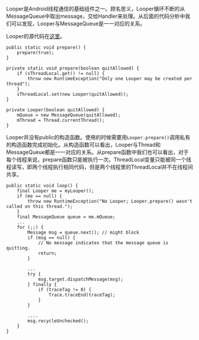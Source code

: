 
Looper是Android线程通信的基础组件之一。顾名思义，Looper循环不断的从MessageQueue中取出message，交给Handler来处理。从后面的代码分析中我们可以发现，Looper与MessageQueue是一一对应的关系。

Looper的源代码在[这里](https://github.com/android/platform_frameworks_base/blob/master/core/java/android/os/Looper.java)。

```
public static void prepare() {
    prepare(true);
}

private static void prepare(boolean quitAllowed) {
    if (sThreadLocal.get() != null) {
        throw new RuntimeException("Only one Looper may be created per thread");
    }
    sThreadLocal.set(new Looper(quitAllowed));
}
    
private Looper(boolean quitAllowed) {
    mQueue = new MessageQueue(quitAllowed);
    mThread = Thread.currentThread();
}
```
Looper并没有public的构造函数。使用的时候需要用`Looper.prepare()`调用私有的构造函数完成初始化。从构造函数可以看出，Looper与Thread和MessageQueue都是一一对应的关系。从prepare函数中我们也可以看出，对于每个线程来说，prepare函数只能被执行一次。ThreadLocal变量只能被同一个线程读写，即两个线程执行相同代码，但是两个线程里的ThreadLocal并不在线程间共享。

```
public static void loop() {
    final Looper me = myLooper();
    if (me == null) {
        throw new RuntimeException("No Looper; Looper.prepare() wasn't called on this thread.");
    }
    final MessageQueue queue = me.mQueue;
    ...
    for (;;) {
        Message msg = queue.next(); // might block
        if (msg == null) {
            // No message indicates that the message queue is quitting.
            return;
        }
        
        ...
        try {
            msg.target.dispatchMessage(msg);
        } finally {
            if (traceTag != 0) {
                Trace.traceEnd(traceTag);
            }
        }
        
        ....
        msg.recycleUnchecked();
    }
}
```
